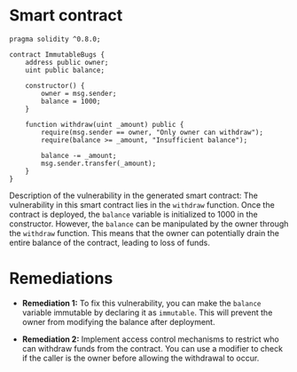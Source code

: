 # Smart contract

```solidity
pragma solidity ^0.8.0;

contract ImmutableBugs {
    address public owner;
    uint public balance;

    constructor() {
        owner = msg.sender;
        balance = 1000;
    }

    function withdraw(uint _amount) public {
        require(msg.sender == owner, "Only owner can withdraw");
        require(balance >= _amount, "Insufficient balance");
        
        balance -= _amount;
        msg.sender.transfer(_amount);
    }
}
```

Description of the vulnerability in the generated smart contract:
The vulnerability in this smart contract lies in the `withdraw` function. Once the contract is deployed, the `balance` variable is initialized to 1000 in the constructor. However, the `balance` can be manipulated by the owner through the `withdraw` function. This means that the owner can potentially drain the entire balance of the contract, leading to loss of funds.

# Remediations

- **Remediation 1:** To fix this vulnerability, you can make the `balance` variable immutable by declaring it as `immutable`. This will prevent the owner from modifying the balance after deployment.
  
- **Remediation 2:** Implement access control mechanisms to restrict who can withdraw funds from the contract. You can use a modifier to check if the caller is the owner before allowing the withdrawal to occur.